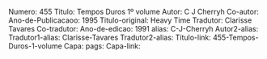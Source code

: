 Numero: 455
Titulo: Tempos Duros 1º volume
Autor: C J Cherryh
Co-autor: 
Ano-de-Publicacaoo: 1995
Titulo-original: Heavy Time
Tradutor: Clarisse Tavares
Co-tradutor: 
Ano-de-edicao: 1991
alias: C-J-Cherryh
Autor2-alias: 
Tradutor1-alias: Clarisse-Tavares
Tradutor2-alias: 
Titulo-link: 455-Tempos-Duros-1-volume
Capa: 
pags: 
Capa-link: